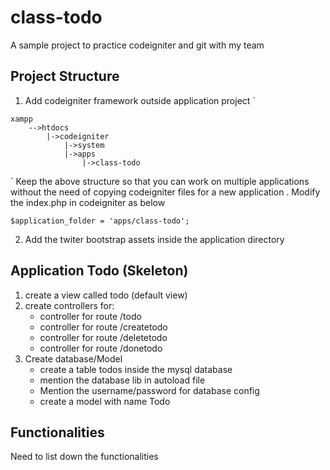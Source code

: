 class-todo
==========

A sample project to practice codeigniter and git with my team

Project Structure
------------------
1. Add codeigniter framework outside application project
`
<!-- language-all: bash -->
	xampp
		-->htdocs
			|->codeigniter
				|->system
				|->apps
					|->class-todo
`
Keep the above structure so that you can work on multiple applications
without the need of copying codeigniter files for a new application
. Modify the index.php in codeigniter as below 

<!-- language-all: lang-or-tag-here -->	
	$application_folder = 'apps/class-todo';

2. Add the twiter bootstrap assets inside the application directory

Application Todo (Skeleton)
---------------------------
1. create a view called todo (default view)
2. create controllers for:
	- controller for route /todo
	- controller for route /createtodo
	- controller for route /deletetodo
	- controller for route /donetodo
3. Create database/Model
	- create a table todos inside the mysql database
	- mention the database lib in autoload file
	- Mention the username/password for database config
	- create a model with name Todo

Functionalities
----------------
Need to list down the functionalities


